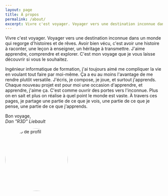 ```yaml
---
layout: page
title: À propos
permalink: /about/
excerpt: Vivre c'est voyager. Voyager vers une destination inconnue dans un monde qui regorge d'histoires et de rêves. Avoir bien vécu, c'est avoir une histoire à raconter, une leçon à enseigner, un héritage à transmettre. J'aime apprendre, comprendre et explorer. C'est mon voyage que je vous laisse découvrir si vous le souhaitez.
---
```


Vivre c'est voyager. Voyager vers une destination inconnue dans un monde qui regorge d'histoires et de rêves. Avoir bien vécu, c'est avoir une histoire à raconter, une leçon à enseigner, un héritage à transmettre. J'aime apprendre, comprendre et explorer. C'est mon voyage que je vous laisse découvrir si vous le souhaitez.
<!--more-->

Ingénieur informatique de formation, j'ai toujours aimé me compliquer la vie en voulant tout faire par moi-même. Ça a eu au moins l'avantage de me rendre plutôt versatile. J'écris, je compose, je joue, et surtout j'apprends. Chaque nouveau projet est pour moi une occasion d'apprendre, et apprendre, j'aime ça. C'est comme ouvrir des portes vers l'inconnue. Plus on en sait et plus on réalise à quel point le monde est vaste. À travers ces pages, je partage une partie de ce que je vois, une partie de ce que je pense, une partie de ce que j'apprends.

Bon voyage,  
*Dan "R3D" Liebault*

<div class="flex-center">
    <img alt="photo de profil" src="{{ site.url }}/assets/img/profil_pic.jpg" width="200" style="border-radius: 10rem" />
</div>